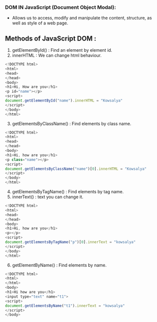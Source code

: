 ### DOM IN JavaScript (Document Object Modal):

- Allows us to access, modify and manipulate the content, structure, as well as style of a web page.

## Methods of JavaScript DOM :

1. getElementById() : Find an element by element id.
2. innerHTML : We can change html behaviour.

```js
<!DOCTYPE html>
<html>
<head>
</head>
<body>
<h1>Hi, How are you</h1>
<p id="name"></p>
<script>
document.getElementById("name").innerHTML = "Kowsalya"
</script>
</body>
</html>
```

3. getElementsByClassName() : Find elements by class name.

```js
<!DOCTYPE html>
<html>
<head>
</head>
<body>
<h1>Hi, how are you</h1>
<p class="name"></p>
<script>
document.getElementsByClassName("name")[0].innerHTML = "Kowsalya"
</script>
</body>
</html>
```

4. getElementsByTagName() : Find elements by tag name.
5. innerText() : text you can change it.

```js
<!DOCTYPE html>
<html>
<head>
</head>
<body>
<h1>Hi, how are you</h1>
<p></p>
<script>
document.getElementsByTagName("p")[0].innerText = "kowsalya"
</script>
</body>
</html>
```

6. getElementByName() : Find elements by name.

```js
<!DOCTYPE html>
<html>
</html>
<body>
<h1>Hi how are you</h1>
<input type="text" name="t1">
<script>
document.getElementsByName("t1").innerText = "kowsalya"
</script>
</body>

